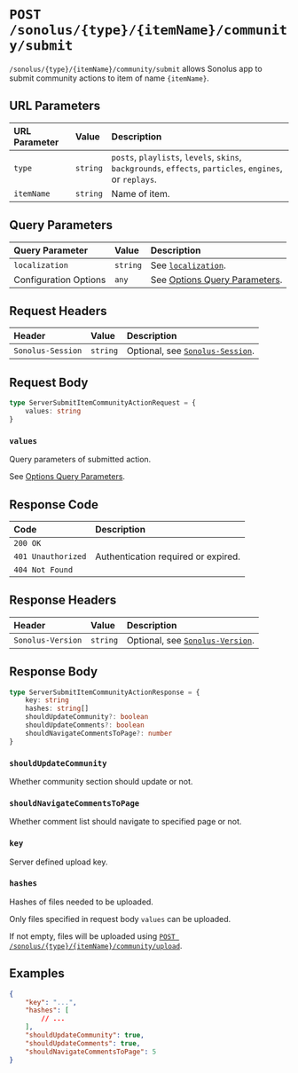 # `POST /sonolus/{type}/{itemName}/community/submit`

`/sonolus/{type}/{itemName}/community/submit` allows Sonolus app to submit community actions to item of name `{itemName}`.

## URL Parameters

| URL Parameter | Value    | Description                                                                                              |
| :------------ | :------- | :------------------------------------------------------------------------------------------------------- |
| `type`        | `string` | `posts`, `playlists`, `levels`, `skins`, `backgrounds`, `effects`, `particles`, `engines`, or `replays`. |
| `itemName`    | `string` | Name of item.                                                                                            |

## Query Parameters

| Query Parameter       | Value    | Description                                                                   |
| :-------------------- | :------- | :---------------------------------------------------------------------------- |
| `localization`        | `string` | See [`localization`](../query-parameters/localization).                       |
| Configuration Options | `any`    | See [Options Query Parameters](../query-parameters/options-query-parameters). |

## Request Headers

| Header            | Value    | Description                                                    |
| :---------------- | :------- | :------------------------------------------------------------- |
| `Sonolus-Session` | `string` | Optional, see [`Sonolus-Session`](../headers/sonolus-session). |

## Request Body

```ts
type ServerSubmitItemCommunityActionRequest = {
    values: string
}
```

### `values`

Query parameters of submitted action.

See [Options Query Parameters](../query-parameters/options-query-parameters).

## Response Code

| Code               | Description                         |
| :----------------- | :---------------------------------- |
| `200 OK`           |                                     |
| `401 Unauthorized` | Authentication required or expired. |
| `404 Not Found`    |                                     |

## Response Headers

| Header            | Value    | Description                                                    |
| :---------------- | :------- | :------------------------------------------------------------- |
| `Sonolus-Version` | `string` | Optional, see [`Sonolus-Version`](../headers/sonolus-version). |

## Response Body

```ts
type ServerSubmitItemCommunityActionResponse = {
    key: string
    hashes: string[]
    shouldUpdateCommunity?: boolean
    shouldUpdateComments?: boolean
    shouldNavigateCommentsToPage?: number
}
```

### `shouldUpdateCommunity`

Whether community section should update or not.

### `shouldNavigateCommentsToPage`

Whether comment list should navigate to specified page or not.

### `key`

Server defined upload key.

### `hashes`

Hashes of files needed to be uploaded.

Only files specified in request body `values` can be uploaded.

If not empty, files will be uploaded using [`POST /sonolus/{type}/{itemName}/community/upload`](./post-sonolus-type-item-name-community-upload).

## Examples

```json
{
    "key": "...",
    "hashes": [
        // ...
    ],
    "shouldUpdateCommunity": true,
    "shouldUpdateComments": true,
    "shouldNavigateCommentsToPage": 5
}
```
